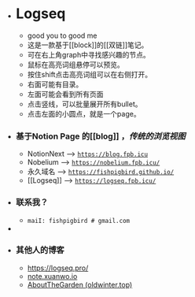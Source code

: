 - # Logseq
	- good you  to  good me
	- 这是一款基于[[block]]的[[双链]]笔记。
	- 可在右上角graph中寻找感兴趣的节点。
	- 鼠标在高亮词组悬停可以预览。
	- 按住shift点击高亮词组可以在右侧打开。
	- 右面可能有目录。
	- 左面可能会看到所有页面
	- 点击竖线，可以批量展开所有bullet。
	- 点击左面的小圆点，就是一个page。
- ### 基于Notion Page 的[[blog]] ，*传统的浏览视图*
	- NotionNext --> [ `https://blog.fpb.icu`](https://blog.fpb.icu/)
	- Nobelium --> [`https://nobelium.fpb.icu/`](https://nobelium.fpb.icu/)
	- 永久域名 --> [ `https://fishpigbird.github.io/`](https://fishpigbird.github.io/)
	- [[Logseq]]  --> [ `https://logseq.fpb.icu/`](https://logseq.fpb.icu/)
- ###  联系我？
	- `maiI: fishpigbird # gmail.com`
-
- ### 其他人的博客
	- https://logseq.pro/
	- [note.xuanwo.io](https://note.xuanwo.io/#/all-pages)
	- [AboutTheGarden (oldwinter.top)](https://garden.oldwinter.top/)